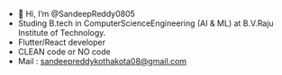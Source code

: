 - 👋 Hi, I’m @SandeepReddy0805
- Studing B.tech in ComputerScienceEngineering (AI & ML) at B.V.Raju Institute of Technology.
- Flutter/React developer
- CLEAN code or NO code
- Mail : sandeepreddykothakota08@gmail.com
             

<!---
SandeepReddy0805/SandeepReddy0805 is a ✨ special ✨ repository because its `README.md` (this file) appears on your GitHub profile.
You can click the Preview link to take a look at your changes.
--->
